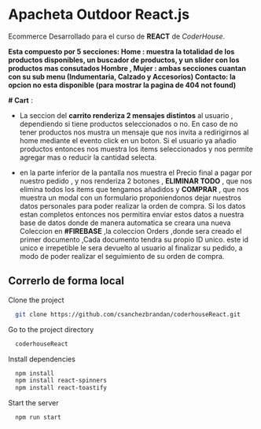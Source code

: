 # Apacheta Outdoor React.js
Ecommerce Desarrollado para el curso de **REACT** de *CoderHouse*.

**Esta compuesto por 5 secciones:
Home : muestra la totalidad de los productos disponibles, un buscador de productos, y un slider con los productos mas consutados
Hombre , Mujer : ambas secciones cuantan con su sub menu (Indumentaria, Calzado y Accesorios)
Contacto: la opcion no esta disponible (para mostrar la pagina de 404 not found)**

**# Cart** :
* La seccion del **carrito renderiza 2 mensajes distintos** al usuario , dependiendo si tiene productos seleccionados o no. En caso de no tener productos nos mustra un mensaje que nos invita a redirigirnos al home mediante el evento click en un boton. Si el usuario ya añadio productos entonces nos muestra los items seleccionados y nos permite agregar mas o reducir la cantidad selecta. 

* en la parte inferior de la pantalla nos muestra el Precio final a pagar por nuestro pedido , y nos renderiza 2 botones , **ELIMINAR TODO** , que nos elimina todos los items que tengamos añadidos y **COMPRAR** , que nos muestra un modal con un formulario proponiendonos dejar nuestros datos personales para poder realizar la orden de compra. Si los datos estan completos entonces nos permitira enviar estos datos a nuestra base de datos donde de manera automatica se creara una nueva Coleccion en **#FIREBASE** ,la coleccion Orders ,donde sera creado el primer documento ,Cada documento tendra su propio ID unico. este id unico e irrepetible le sera devuelto al usuario al finalizar su pedido, a modo de poder realizar el seguimiento de su orden de compra.


## Correrlo de forma local 

Clone the project

```bash
  git clone https://github.com/csanchezbrandan/coderhouseReact.git
```

Go to the project directory

```bash
  coderhouseReact
```

Install dependencies

```bash
  npm install
  npm install react-spinners
  npm install react-toastify
```

Start the server

```bash
  npm run start
```